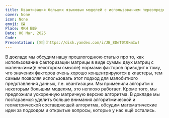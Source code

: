 ```yaml
---
title: Квантизация больших языковых моделей с использованием переопределенного базиса
cover: None
icon: None
emoji: 🖼️
Place: ФКН ВШЭ
Date: 06 Mar, 2025
Code: 
Presentation: [🕸](https://disk.yandex.com/i/JB_8DeT0t0kmIw)
---
```


В докладе мы обсудим нашу прошлогоднюю статью про то, как использование факторизации матрицы в виде суммы двух матриц с маленькими(в некотором смысле) нормами факторов приводит к тому, что значения факторов очень хорошо концентрируются в кластеры, тем самым позволяя использовать этот подход для малобитного представления данных, т.е. квантизации. Мы применили алгоритм к некоторым большим моделям, это неплохо работает. Кроме того, мы предложили ускоренную матричную версию алгоритма.
В докладе мы постараемся уделить больше внимания алгоритмической и геометрической составдяющей алгоритма, обсудим математические идеи за подходом и открытые вопросы, которые у нас ещё остались.
